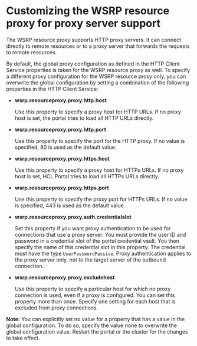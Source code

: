 # Customizing the WSRP resource proxy for proxy server support

The WSRP resource proxy supports HTTP proxy servers. It can connect directly to remote resources or to a proxy server that forwards the requests to remote resources.

By default, the global proxy configuration as defined in the HTTP Client Service properties is taken for the WSRP resource proxy as well. To specify a different proxy configuration for the WSRP resource proxy only, you can overwrite the global configuration by setting a combination of the following properties in the HTTP Client Service:

-   **wsrp.resourceproxy.proxy.http.host**

    Use this property to specify a proxy host for HTTP URLs. If no proxy host is set, the portal tries to load all HTTP URLs directly.

-   **wsrp.resourceproxy.proxy.http.port**

    Use this property to specify the port for the HTTP proxy. If no value is specified, 80 is used as the default value.

-   **wsrp.resourceproxy.proxy.https.host**

    Use this property to specify a proxy host for HTTPs URLs. If no proxy host is set, HCL Portal tries to load all HTTPs URLs directly.

-   **wsrp.resourceproxy.proxy.https.port**

    Use this property to specify the proxy port for HTTPs URLs. If no value is specified, 443 is used as the default value.

-   **wsrp.resourceproxy.proxy.auth.credentialslot**

    Set this property if you want proxy authentication to be used for connections that use a proxy server. You must provide the user ID and password in a credential slot of the portal credential vault. You then specify the name of this credential slot in this property. The credential must have the type `UserPasswordPassive`. Proxy authentication applies to the proxy server only, not to the target server of the outbound connection.

-   **wsrp.resourceproxy.proxy.excludehost**

    Use this property to specify a particular host for which no proxy connection is used, even if a proxy is configured. You can set this property more than once. Specify one setting for each host that is excluded from proxy connections.


**Note:** You can explicitly set no value for a property that has a value in the global configuration. To do so, specify the value none to overwrite the global configuration value. Restart the portal or the cluster for the changes to take effect.


